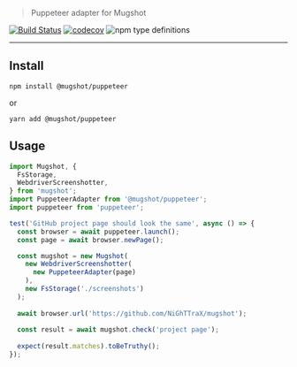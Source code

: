 > Puppeteer adapter for Mugshot

[![Build Status](https://travis-ci.com/NiGhTTraX/mugshot.svg?branch=master)](https://travis-ci.com/NiGhTTraX/mugshot) [![codecov](https://codecov.io/gh/NiGhTTraX/mugshot/branch/master/graph/badge.svg)](https://codecov.io/gh/NiGhTTraX/mugshot) ![npm type definitions](https://img.shields.io/npm/types/@mugshot/puppeteer.svg)

----

## Install

```
npm install @mugshot/puppeteer
```
or
```
yarn add @mugshot/puppeteer
```

## Usage

```typescript
import Mugshot, {
  FsStorage,
  WebdriverScreenshotter,
} from 'mugshot';
import PuppeteerAdapter from '@mugshot/puppeteer';
import puppeteer from 'puppeteer';

test('GitHub project page should look the same', async () => {
  const browser = await puppeteer.launch();
  const page = await browser.newPage();

  const mugshot = new Mugshot(
    new WebdriverScreenshotter(
      new PuppeteerAdapter(page)
    ),
    new FsStorage('./screenshots')
  );
  
  await browser.url('https://github.com/NiGhTTraX/mugshot');
  
  const result = await mugshot.check('project page');
  
  expect(result.matches).toBeTruthy();
});
```
